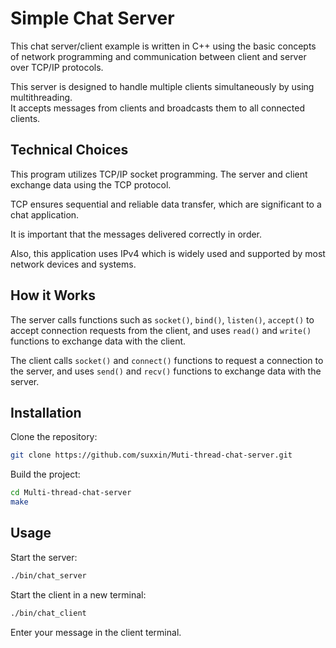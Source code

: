 # Simple Chat Server

This chat server/client example is written in C++ using the basic concepts of network programming and communication between client and server over TCP/IP protocols.

This server is designed to handle multiple clients simultaneously by using multithreading. \
It accepts messages from clients and broadcasts them to all connected clients.

## Technical Choices

This program utilizes TCP/IP socket programming. The server and client exchange data using the TCP protocol. 

TCP ensures sequential and reliable data transfer, which are significant to a chat application.

It is important that the messages delivered correctly in order.

Also, this application uses IPv4 which is widely used and supported by most network devices and systems. 

## How it Works

The server calls functions such as `socket()`, `bind()`, `listen()`, `accept()` to accept connection requests from the client, and uses `read()` and `write()` functions to exchange data with the client.

The client calls `socket()` and `connect()` functions to request a connection to the server, and uses `send()` and `recv()` functions to exchange data with the server.


## Installation

Clone the repository:
```bash
git clone https://github.com/suxxin/Muti-thread-chat-server.git
```

Build the project:
``` bash
cd Multi-thread-chat-server
make
```

## Usage

Start the server:
``` bash
./bin/chat_server
```

Start the client in a new terminal:
``` bash
./bin/chat_client
```

Enter your message in the client terminal.
